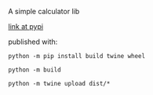 A simple calculator lib

[link at pypi](https://pypi.org/project/calculator-lib-henriqk0/0.1.0/)

published with:

`python -m pip install build twine wheel`

`python -m build`

`python -m twine upload dist/*`